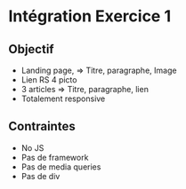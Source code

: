 # Intégration Exercice 1

## Objectif

- Landing page, => Titre, paragraphe, Image
- Lien RS 4 picto
- 3 articles => Titre, paragraphe, lien
- Totalement responsive


## Contraintes

- No JS
- Pas de framework
- Pas de media queries
- Pas de div